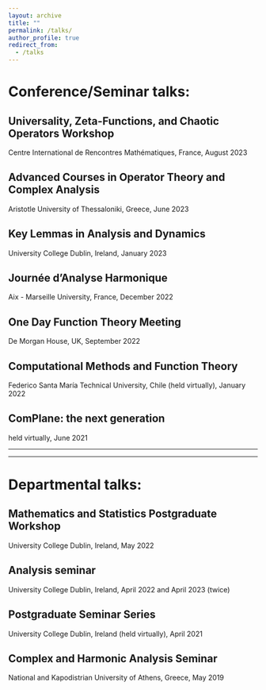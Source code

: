 ```yaml
---
layout: archive
title: ""
permalink: /talks/
author_profile: true
redirect_from:
  - /talks
---
```


# Conference/Seminar talks:

## Universality, Zeta-Functions, and Chaotic Operators Workshop
Centre International de Rencontres Mathématiques, France, August 2023

## Advanced Courses in Operator Theory and Complex Analysis
Aristotle University of Thessaloniki, Greece, June 2023

## Key Lemmas in Analysis and Dynamics
University College Dublin, Ireland, January 2023

## Journée d’Analyse Harmonique
Aix - Marseille University, France, December 2022

## One Day Function Theory Meeting
De Morgan House, UK, September 2022

## Computational Methods and Function Theory
Federico Santa María Technical University, Chile (held virtually), January 2022

## ComPlane: the next generation
held virtually, June 2021

***
***

# Departmental talks:

## Mathematics and Statistics Postgraduate Workshop
University College Dublin, Ireland, May 2022

## Analysis seminar
University College Dublin, Ireland, April 2022 and April 2023 (twice)

## Postgraduate Seminar Series
University College Dublin, Ireland (held virtually), April 2021

## Complex and Harmonic Analysis Seminar
National and Kapodistrian University of Athens, Greece, May 2019

